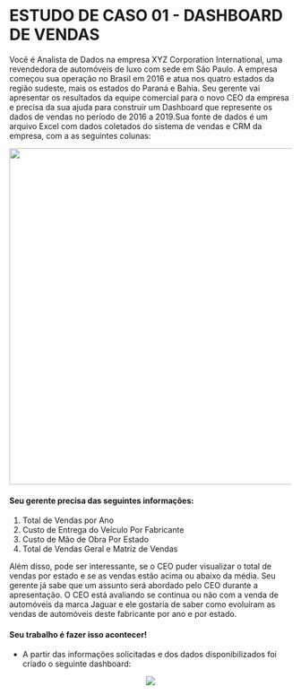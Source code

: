 # ESTUDO DE CASO 01 - DASHBOARD DE VENDAS

Você é Analista de Dados na empresa XYZ Corporation International, uma revendedora de automóveis de luxo com sede em São Paulo. A empresa começou sua operação no Brasil em 
2016 e atua nos quatro estados da região sudeste, mais os estados do Paraná e Bahia.
Seu gerente vai apresentar os resultados da equipe comercial para o novo CEO da  empresa e precisa da sua ajuda para construir um Dashboard que represente os dados de vendas 
no período de 2016 a 2019.Sua fonte de dados é um arquivo Excel com dados coletados do sistema de vendas e CRM  da empresa, com a as seguintes colunas:

<div align="center">
<img src = "https://user-images.githubusercontent.com/94937578/154561578-9e0eb6f4-2778-451e-88e5-a2109ab21801.PNG" width="600px" />
</div>

#### Seu gerente precisa das seguintes informações:
1. Total de Vendas por Ano
1. Custo de Entrega do Veículo Por Fabricante
1. Custo de Mão de Obra Por Estado
1. Total de Vendas Geral e Matriz de Vendas
  
Além disso, pode ser interessante, se o CEO puder visualizar o total de vendas por estado  e se as vendas estão acima ou abaixo da média. Seu gerente já sabe que um assunto será 
abordado pelo CEO durante a apresentação. O CEO está avaliando se continua ou não com a  venda de automóveis da marca Jaguar e ele gostaria de saber como evoluíram as vendas de 
automóveis deste fabricante por ano e por estado.

#### Seu trabalho é fazer isso acontecer!


- A partir das informações solicitadas e dos dados disponibilizados foi criado o seguinte dashboard:

<div align="center">
<img src = https://user-images.githubusercontent.com/94937578/154568491-621b16b4-0f88-4972-88fb-513657a171d2.PNG />
</div>


